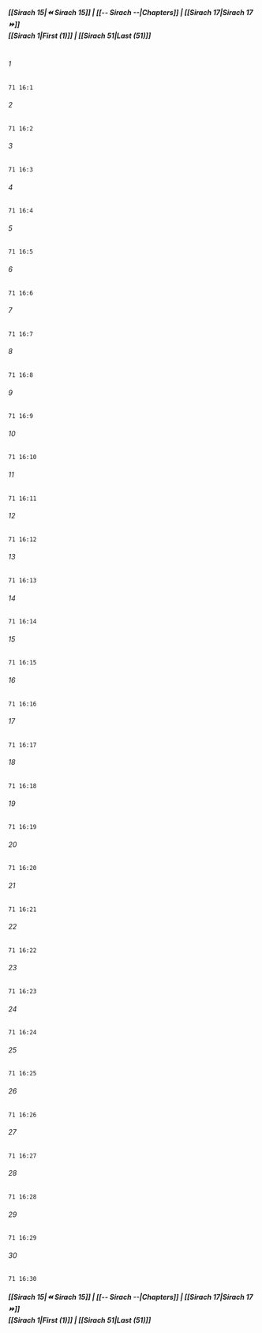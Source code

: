 
##### **[[Sirach 15|⏪ Sirach 15]] | [[-- Sirach --|Chapters]] | [[Sirach 17|Sirach 17 ⏩]]**<br>**[[Sirach 1|First (1)]] | [[Sirach 51|Last (51)]]**<br><br>

###### 1
``` verse
71 16:1
```
###### 2
``` verse
71 16:2
```
###### 3
``` verse
71 16:3
```
###### 4
``` verse
71 16:4
```
###### 5
``` verse
71 16:5
```
###### 6
``` verse
71 16:6
```
###### 7
``` verse
71 16:7
```
###### 8
``` verse
71 16:8
```
###### 9
``` verse
71 16:9
```
###### 10
``` verse
71 16:10
```
###### 11
``` verse
71 16:11
```
###### 12
``` verse
71 16:12
```
###### 13
``` verse
71 16:13
```
###### 14
``` verse
71 16:14
```
###### 15
``` verse
71 16:15
```
###### 16
``` verse
71 16:16
```
###### 17
``` verse
71 16:17
```
###### 18
``` verse
71 16:18
```
###### 19
``` verse
71 16:19
```
###### 20
``` verse
71 16:20
```
###### 21
``` verse
71 16:21
```
###### 22
``` verse
71 16:22
```
###### 23
``` verse
71 16:23
```
###### 24
``` verse
71 16:24
```
###### 25
``` verse
71 16:25
```
###### 26
``` verse
71 16:26
```
###### 27
``` verse
71 16:27
```
###### 28
``` verse
71 16:28
```
###### 29
``` verse
71 16:29
```
###### 30
``` verse
71 16:30
```

##### **[[Sirach 15|⏪ Sirach 15]] | [[-- Sirach --|Chapters]] | [[Sirach 17|Sirach 17 ⏩]]**<br>**[[Sirach 1|First (1)]] | [[Sirach 51|Last (51)]]**
